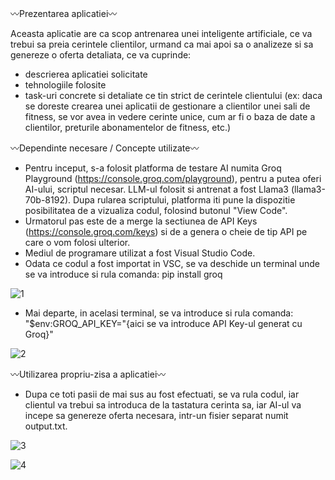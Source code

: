 〰Prezentarea aplicatiei〰

  Aceasta aplicatie are ca scop antrenarea unei inteligente artificiale, ce va trebui sa preia cerintele clientilor, urmand ca mai apoi sa o analizeze si sa genereze o oferta detaliata, ce va cuprinde:
  - descrierea aplicatiei solicitate
  - tehnologiile folosite
  - task-uri concrete si detaliate ce tin strict de cerintele clientului (ex: daca se doreste crearea unei aplicatii de gestionare a clientilor unei sali de fitness, se vor avea in vedere cerinte unice, cum ar fi o baza de date a clientilor, preturile abonamentelor de fitness, etc.)


〰Dependinte necesare / Concepte utilizate〰

  - Pentru inceput, s-a folosit platforma de testare AI numita Groq Playground (https://console.groq.com/playground), pentru a putea oferi AI-ului, scriptul necesar. LLM-ul folosit si antrenat a fost Llama3 (llama3-70b-8192). Dupa rularea scriptului, platforma iti pune la dispozitie posibilitatea de a vizualiza codul, folosind butonul "View Code".
  - Urmatorul pas este de a merge la sectiunea de API Keys (https://console.groq.com/keys) si de a genera o cheie de tip API pe care o vom folosi ulterior.
  - Mediul de programare utilizat a fost Visual Studio Code.
  - Odata ce codul a fost importat in VSC, se va deschide un terminal unde se va introduce si rula comanda: pip install groq

![1](https://github.com/andreiserban1/ClientApp/assets/127241869/a4dcb0cf-3469-41d3-8904-2696728af6d1)

  - Mai departe, in acelasi terminal, se va introduce si rula comanda: "$env:GROQ_API_KEY="{aici se va introduce API Key-ul generat cu Groq}"

![2](https://github.com/andreiserban1/ClientApp/assets/127241869/b1255708-8ed8-4980-af89-4721b650ca34)

〰Utilizarea propriu-zisa a aplicatiei〰

  - Dupa ce toti pasii de mai sus au fost efectuati, se va rula codul, iar clientul va trebui sa introduca de la tastatura cerinta sa, iar AI-ul va incepe sa genereze oferta necesara, intr-un fisier separat numit output.txt.

![3](https://github.com/andreiserban1/ClientApp/assets/127241869/f04460a6-4755-40ff-a3fe-e22be8836325)

![4](https://github.com/andreiserban1/ClientApp/assets/127241869/3f28fb1c-a37a-491f-ae51-dc91ff064ec1)





  

  
